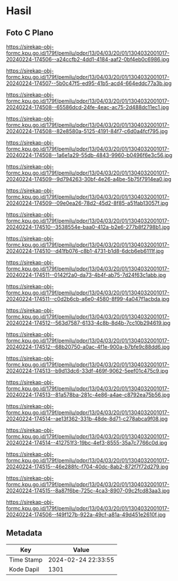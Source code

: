 # Hasil

## Foto C Plano

https://sirekap-obj-formc.kpu.go.id/179f/pemilu/pdpr/13/04/03/20/01/1304032001017-20240224-174506--a24ccfb2-4dd1-4184-aaf2-0bf4eb0c6986.jpg

https://sirekap-obj-formc.kpu.go.id/179f/pemilu/pdpr/13/04/03/20/01/1304032001017-20240224-174507--5b0c47f5-ed95-41b5-acd4-664eddc77a3b.jpg

https://sirekap-obj-formc.kpu.go.id/179f/pemilu/pdpr/13/04/03/20/01/1304032001017-20240224-174508--65586dcd-24fe-4eac-ac75-2d488dc11ec1.jpg

https://sirekap-obj-formc.kpu.go.id/179f/pemilu/pdpr/13/04/03/20/01/1304032001017-20240224-174508--82e8580a-5125-4191-84f7-c6d0a4fcf795.jpg

https://sirekap-obj-formc.kpu.go.id/179f/pemilu/pdpr/13/04/03/20/01/1304032001017-20240224-174508--1a6e1a29-55db-4843-9960-b0496f6e3c56.jpg

https://sirekap-obj-formc.kpu.go.id/179f/pemilu/pdpr/13/04/03/20/01/1304032001017-20240224-174509--9d794263-30bf-4e26-a4be-5b75f7914ea0.jpg

https://sirekap-obj-formc.kpu.go.id/179f/pemilu/pdpr/13/04/03/20/01/1304032001017-20240224-174509--09e0ea26-78d2-45d2-8f85-a51fab13057f.jpg

https://sirekap-obj-formc.kpu.go.id/179f/pemilu/pdpr/13/04/03/20/01/1304032001017-20240224-174510--3538554e-baa0-412a-b2e6-277b8f2798b1.jpg

https://sirekap-obj-formc.kpu.go.id/179f/pemilu/pdpr/13/04/03/20/01/1304032001017-20240224-174510--d41fb076-c8b1-4731-b1d8-6dcb6eb6111f.jpg

https://sirekap-obj-formc.kpu.go.id/179f/pemilu/pdpr/13/04/03/20/01/1304032001017-20240224-174511--0142f2a0-da73-4b4f-ab75-7d24f63c1abb.jpg

https://sirekap-obj-formc.kpu.go.id/179f/pemilu/pdpr/13/04/03/20/01/1304032001017-20240224-174511--c0d2b6cb-a6e0-4580-8f99-4a047f1acbda.jpg

https://sirekap-obj-formc.kpu.go.id/179f/pemilu/pdpr/13/04/03/20/01/1304032001017-20240224-174512--563d7587-6133-4c8b-8d4b-7cc10b294619.jpg

https://sirekap-obj-formc.kpu.go.id/179f/pemilu/pdpr/13/04/03/20/01/1304032001017-20240224-174512--68b20750-a0ac-4f1e-900a-b7bfe9c88dd6.jpg

https://sirekap-obj-formc.kpu.go.id/179f/pemilu/pdpr/13/04/03/20/01/1304032001017-20240224-174513--b9d13dc6-33df-469f-9062-5eef01c475c9.jpg

https://sirekap-obj-formc.kpu.go.id/179f/pemilu/pdpr/13/04/03/20/01/1304032001017-20240224-174513--81a578ba-281c-4e86-a4ae-c8792ea75b56.jpg

https://sirekap-obj-formc.kpu.go.id/179f/pemilu/pdpr/13/04/03/20/01/1304032001017-20240224-174514--ae13f362-331b-48de-8d71-c278abca9f08.jpg

https://sirekap-obj-formc.kpu.go.id/179f/pemilu/pdpr/13/04/03/20/01/1304032001017-20240224-174514--412751f3-19bc-4ef3-8555-35a7c7766c0d.jpg

https://sirekap-obj-formc.kpu.go.id/179f/pemilu/pdpr/13/04/03/20/01/1304032001017-20240224-174515--46e288fc-f704-40dc-8ab2-872f7f72d279.jpg

https://sirekap-obj-formc.kpu.go.id/179f/pemilu/pdpr/13/04/03/20/01/1304032001017-20240224-174515--8a87f6be-725c-4ca3-8907-09c2fcd83aa3.jpg

https://sirekap-obj-formc.kpu.go.id/179f/pemilu/pdpr/13/04/03/20/01/1304032001017-20240224-174506--f49f127b-922a-49cf-a81a-49d451e2610f.jpg


## Metadata

| Key        | Value               |
| ---------- | ------------------- |
| Time Stamp | 2024-02-24 22:33:55 |
| Kode Dapil | 1301                |



